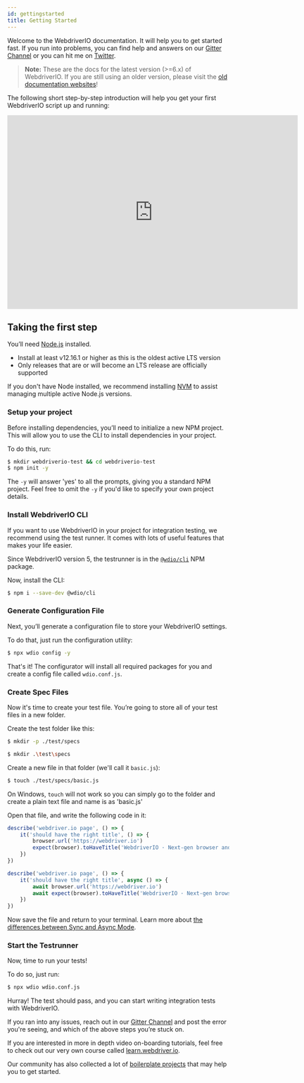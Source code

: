 ```yaml
---
id: gettingstarted
title: Getting Started
---
```


Welcome to the WebdriverIO documentation. It will help you to get started fast. If you run into problems, you can find help and answers on our [Gitter Channel](https://gitter.im/webdriverio/webdriverio) or you can hit me on [Twitter](https://twitter.com/webdriverio).

> __Note:__ These are the docs for the latest version (>=6.x) of WebdriverIO. If you are still using an older version, please visit the [old documentation websites](Versions.md)!

The following short step-by-step introduction will help you get your first WebdriverIO script up and running:

<iframe width="660" height="440" src="https://www.youtube.com/embed/gaTPBkg4WEI" frameborder="0" allowfullscreen></iframe>

## Taking the first step

You’ll need [Node.js](http://nodejs.org) installed.

- Install at least v12.16.1 or higher as this is the oldest active LTS version
- Only releases that are or will become an LTS release are officially supported

If you don't have Node installed, we recommend installing [NVM](https://github.com/creationix/nvm) to assist managing multiple active Node.js versions.

### Setup your project

Before installing dependencies, you’ll need to initialize a new NPM project. This will allow you to use the CLI to install dependencies in your project.

To do this, run:

```sh
$ mkdir webdriverio-test && cd webdriverio-test
$ npm init -y
```

The `-y` will answer 'yes' to all the prompts, giving you a standard NPM project. Feel free to omit the `-y` if you'd like to specify your own project details.

### Install WebdriverIO CLI

If you want to use WebdriverIO in your project for integration testing, we recommend using the test runner. It comes with lots of useful features that makes your life easier.

Since WebdriverIO version 5, the testrunner is in the [`@wdio/cli`](https://www.npmjs.com/package/@wdio/cli) NPM package.

Now, install the CLI:

```sh
$ npm i --save-dev @wdio/cli
```

### Generate Configuration File

Next, you’ll generate a configuration file to store your WebdriverIO settings.

To do that, just run the configuration utility:

```sh
$ npx wdio config -y
```

That's it! The configurator will install all required packages for you and create a config file called `wdio.conf.js`.

### Create Spec Files

Now it's time to create your test file. You’re going to store all of your test files in a new folder.

Create the test folder like this:

<!--DOCUSAURUS_CODE_TABS-->
<!--Linux/Mac-->
```sh
$ mkdir -p ./test/specs
```

<!--Windows-->
```sh
$ mkdir .\test\specs
```
<!--END_DOCUSAURUS_CODE_TABS-->

Create a new file in that folder (we'll call it `basic.js`):

```sh
$ touch ./test/specs/basic.js
```

On Windows, `touch` will not work so you can simply go to the folder and create a plain text file and name is as 'basic.js'

Open that file, and write the following code in it:

<!--DOCUSAURUS_CODE_TABS-->
<!--Sync Mode-->
```js
describe('webdriver.io page', () => {
    it('should have the right title', () => {
        browser.url('https://webdriver.io')
        expect(browser).toHaveTitle('WebdriverIO · Next-gen browser and mobile automation test framework for Node.js');
    })
})
```
<!--Async Mode-->
```js
describe('webdriver.io page', () => {
    it('should have the right title', async () => {
        await browser.url('https://webdriver.io')
        await expect(browser).toHaveTitle('WebdriverIO · Next-gen browser and mobile automation test framework for Node.js');
    })
})
```
<!--END_DOCUSAURUS_CODE_TABS-->

Now save the file and return to your terminal. Learn more about [the differences between Sync and Async Mode](SyncVsAsync.md).

### Start the Testrunner

Now, time to run your tests!

To do so, just run:

```sh
$ npx wdio wdio.conf.js
```

Hurray! The test should pass, and you can start writing integration tests with WebdriverIO.

If you ran into any issues, reach out in our [Gitter Channel](https://gitter.im/webdriverio/webdriverio) and post the error you're seeing, and which of the above steps you’re stuck on.

If you are interested in more in depth video on-boarding tutorials, feel free to check out our very own course called [learn.webdriver.io](https://learn.webdriver.io/?coupon=wdio).

Our community has also collected a lot of [boilerplate projects](BoilerplateProjects.md) that may help you to get started.
